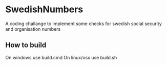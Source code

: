 # SwedishNumbers
A coding challange to implement some checks for swedish social security and organisation numbers

## How to build
On windows use build.cmd
On linux/osx use build.sh
